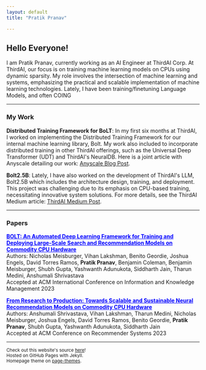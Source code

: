 ```yaml
---
layout: default
title: "Pratik Pranav"

---
```


## Hello Everyone!
I am Pratik Pranav, currently working as an AI Engineer at ThirdAI Corp. At ThirdAI, our focus is on training machine learning models on CPUs using dynamic sparsity. My role involves the intersection of machine learning and systems, emphasizing the practical and scalable implementation of machine learning technologies. Lately, I have been training/finetuning Language Models, and often COING

---

### My Work

**Distributed Training Framework for BoLT**: In my first six months at ThirdAI, I worked on implementing the Distributed Training Framework for our internal machine learning library, Bolt. My work also included to incorporate distributed training in other ThirdAI offerings, such as the Universal Deep Transformer (UDT) and ThirdAI's NeuralDB. Here is a joint article with Anyscale detailing our work: [Anyscale Blog Post](https://www.anyscale.com/blog/how-thirdai-uses-ray-for-parallel-training-of-billion-parameter-neural-networks-on-commodity-cpus).

**Bolt2.5B**: Lately, I have also worked on the development of ThirdAI's LLM, Bolt2.5B which includes the architecture design, training, and deployment. This project was challenging due to its emphasis on CPU-based training, necessitating innovative system solutions. For more details, see the ThirdAI Medium article: [ThirdAI Medium Post](https://medium.com/thirdai-blog/introducing-the-worlds-first-generative-llm-pre-trained-only-on-cpus-meet-thirdai-s-bolt2-5b-10c0600e1af4).

---

### Papers

<a href="https://dl.acm.org/doi/abs/10.1145/3583780.3615458" style="color: blue;">**BOLT: An Automated Deep Learning Framework for Training and Deploying Large-Scale Search and Recommendation Models on Commodity CPU Hardware**</a>  
Authors: Nicholas Meisburger, Vihan Lakshman, Benito Geordie, Joshua Engels, David Torres Ramos, **Pratik Pranav**, Benjamin Coleman, Benjamin Meisburger, Shubh Gupta, Yashwanth Adunukota, Siddharth Jain, Tharun Medini, Anshumali Shrivastava  
Accepted at ACM International Conference on Information and Knowledge Management 2023  

<a href="https://dl.acm.org/doi/10.1145/3604915.3610249" style="color: blue;">**From Research to Production: Towards Scalable and Sustainable Neural Recommendation Models on Commodity CPU Hardware**</a>  
Authors: Anshumali Shrivastava, Vihan Lakshman, Tharun Medini, Nicholas Meisburger, Joshua Engels, David Torres Ramos, Benito Geordie, **Pratik Pranav**, Shubh Gupta, Yashwanth Adunukota, Siddharth Jain  
Accepted at ACM Conference on Recommender Systems 2023

---

<small>Check out this website's source [here](https://github.com/pratkpranav/pratkpranav.github.io)!  
Hosted on GitHub Pages with Jekyll.  
Homepage theme on [page-themes](https://github.com/pages-themes/minimal).</small>

